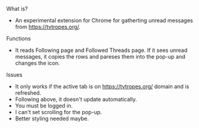 What is?
* An experimental extension for Chrome for gatherting unread messages from https://tvtropes.org/.

Functions
* It reads Following page and Followed Threads page. If it sees unread messages, it copies the rows and pareses them into the pop-up and changes the icon.

Issues
* It only works if the active tab is on https://tvtropes.org/ domain and is refreshed.
* Following above, it doesn't update automatically.
* You must be logged in.
* I can't set scrolling for the pop-up.
* Better styling needed maybe.